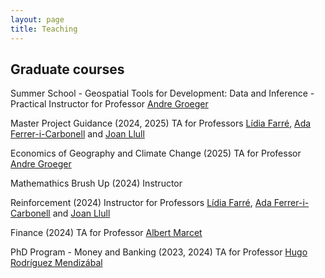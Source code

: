 ```yaml
---
layout: page
title: Teaching
---
```


## Graduate courses 

Summer School - Geospatial Tools for Development: Data and Inference - Practical Instructor for Professor [Andre Groeger](https://sites.google.com/site/andregroeger/)

Master Project Guidance (2024, 2025) TA for Professors [Lídia Farré](https://sites.google.com/site/lidiafarre78/home), [Ada Ferrer-i-Carbonell](https://sites.google.com/view/adaferrer-i-carbonell) and [Joan Llull](https://joanllull.github.io/index.htm)

Economics of Geography and Climate Change (2025) TA for Professor [Andre Groeger](https://sites.google.com/site/andregroeger/)

Mathemathics Brush Up (2024) Instructor

Reinforcement (2024) Instructor for Professors [Lídia Farré](https://sites.google.com/site/lidiafarre78/home), [Ada Ferrer-i-Carbonell](https://sites.google.com/view/adaferrer-i-carbonell) and [Joan Llull](https://joanllull.github.io/index.htm)

Finance (2024) TA for Professor [Albert Marcet](https://scholar.google.es/citations?user=8MNnGfUAAAAJ&hl=en)

PhD Program - Money and Banking (2023, 2024) TA for Professor [Hugo Rodríguez Mendizábal](https://sites.google.com/barcelonagse.eu/hugorodriguezmendizabal/home)

